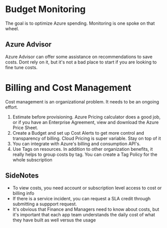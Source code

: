 # Budget Monitoring  
The goal is to optimize Azure spending.  Monitoring is one spoke on that wheel.

## Azure Advisor  
Azure Advisor can offer some assistance on recommendations to save costs. Dont rely on it, but it's not a bad place to start if you are looking to fine tune costs.  

# Billing and Cost Management  
Cost management is an organizational problem. It needs to be an ongoing effort.

1) Estimate before provisioning. Azure Pricing calculator does a good job, or if you have an Enterprise Agreement, view and download the Azure Price Sheet.  
2) Create a Budget and set up Cost Alerts to get more control and transparency of billing.  Cloud Pricing is super variable.  Stay on top of it  
3) You can integrate with Azure's billing and consumption API's.  
4) Use Tags on resources. In addition to other organization benefits, it really helps to group costs by tag. You can create a Tag Policy for the whole subscription

## SideNotes

- To view costs, you need account or subscription level access to cost or billing info  
- If there is a service incident, you can request a SLA credit through submitting a suppport request.  
- It's obvious that Finance and Managers need to know about costs, but it's important that each app team understands the daily cost of what they have built as well versus the usage

